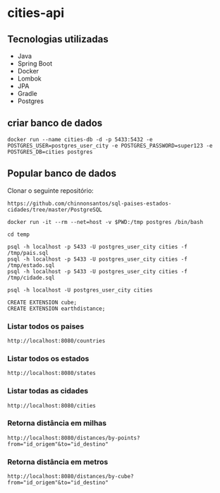 # cities-api

## Tecnologias utilizadas
- Java
- Spring Boot
- Docker
- Lombok
- JPA
- Gradle
- Postgres

## criar banco de dados
```docker run --name cities-db -d -p 5433:5432 -e POSTGRES_USER=postgres_user_city -e POSTGRES_PASSWORD=super123 -e POSTGRES_DB=cities postgres```



## Popular banco de dados
Clonar o seguinte repositório:

```https://github.com/chinnonsantos/sql-paises-estados-cidades/tree/master/PostgreSQL```


```
docker run -it --rm --net=host -v $PWD:/tmp postgres /bin/bash

cd temp

psql -h localhost -p 5433 -U postgres_user_city cities -f /tmp/pais.sql
psql -h localhost -p 5433 -U postgres_user_city cities -f /tmp/estado.sql
psql -h localhost -p 5433 -U postgres_user_city cities -f /tmp/cidade.sql

psql -h localhost -U postgres_user_city cities

CREATE EXTENSION cube; 
CREATE EXTENSION earthdistance;
```

### Listar todos os paises
```http://localhost:8080/countries```

### Listar todos os estados
```http://localhost:8080/states```

### Listar todas as cidades
```http://localhost:8080/cities```

### Retorna distância em milhas
```http://localhost:8080/distances/by-points?from="id_origem"&to="id_destino"```

### Retorna distância em metros
```http://localhost:8080/distances/by-cube?from="id_origem"&to="id_destino"```
